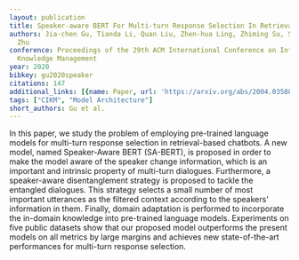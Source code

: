 ```yaml
---
layout: publication
title: Speaker-aware BERT For Multi-turn Response Selection In Retrieval-based Chatbots
authors: Jia-chen Gu, Tianda Li, Quan Liu, Zhen-hua Ling, Zhiming Su, Si Wei, Xiaodan
  Zhu
conference: Proceedings of the 29th ACM International Conference on Information &amp;
  Knowledge Management
year: 2020
bibkey: gu2020speaker
citations: 147
additional_links: [{name: Paper, url: 'https://arxiv.org/abs/2004.03588'}]
tags: ["CIKM", "Model Architecture"]
short_authors: Gu et al.
---
```

In this paper, we study the problem of employing pre-trained language models
for multi-turn response selection in retrieval-based chatbots. A new model,
named Speaker-Aware BERT (SA-BERT), is proposed in order to make the model
aware of the speaker change information, which is an important and intrinsic
property of multi-turn dialogues. Furthermore, a speaker-aware disentanglement
strategy is proposed to tackle the entangled dialogues. This strategy selects a
small number of most important utterances as the filtered context according to
the speakers' information in them. Finally, domain adaptation is performed to
incorporate the in-domain knowledge into pre-trained language models.
Experiments on five public datasets show that our proposed model outperforms
the present models on all metrics by large margins and achieves new
state-of-the-art performances for multi-turn response selection.